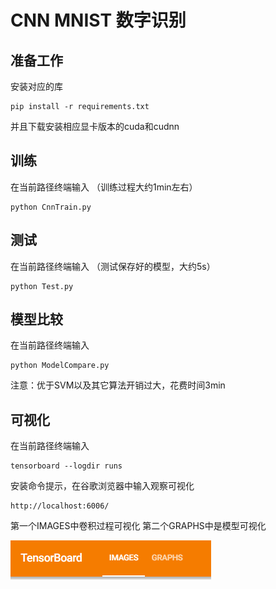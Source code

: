 # CNN   MNIST 数字识别

## 准备工作

安装对应的库 

```
pip install -r requirements.txt
```

并且下载安装相应显卡版本的cuda和cudnn

## 训练

在当前路径终端输入 （训练过程大约1min左右）

```
python CnnTrain.py
```

## 测试

在当前路径终端输入 （测试保存好的模型，大约5s）

```
python Test.py
```

## 模型比较

在当前路径终端输入 

```
python ModelCompare.py
```

注意：优于SVM以及其它算法开销过大，花费时间3min

## 可视化

在当前路径终端输入

```
tensorboard --logdir runs
```

安装命令提示，在谷歌浏览器中输入观察可视化

```
http://localhost:6006/
```

第一个IMAGES中卷积过程可视化
第二个GRAPHS中是模型可视化

![image-20220616010139465](README.assets/image-20220616010139465.png)
